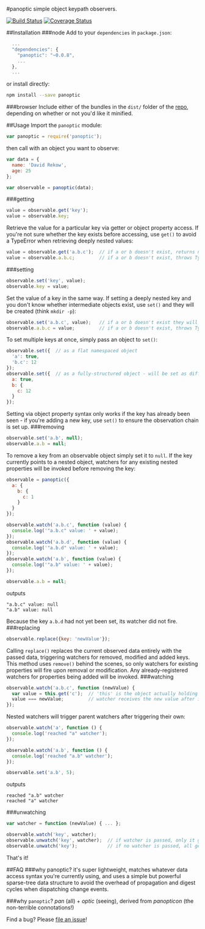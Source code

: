 #panoptic
simple object keypath observers.

[![Build Status](https://travis-ci.org/davidrekow/panoptic.svg?branch=master)](https://travis-ci.org/davidrekow/panoptic) [![Coverage Status](https://coveralls.io/repos/davidrekow/panoptic/badge.png?branch=master)](https://coveralls.io/r/davidrekow/panoptic?branch=master)

##Installation
###node
Add to your `dependencies` in `package.json`:
```javascript
  ...
  "dependencies": {
    "panoptic": "~0.0.8",
    ...
  },
  ...
```
or install directly:
```sh
npm install --save panoptic
```
###browser
Include either of the bundles in the `dist/` folder of the [repo](https://github.com/davidrekow/panoptic),
depending on whether or not you'd like it minified.

##Usage
Import the `panoptic` module:
```javascript
var panoptic = require('panoptic');
```
then call with an object you want to observe:
```javascript
var data = {
  name: 'David Rekow',
  age: 25
};

var observable = panoptic(data);
```
###getting
```javascript
value = observable.get('key');
value = observable.key;
```
Retrieve the value for a particular key via getter or object property access.
If you're not sure whether the key exists before accessing, use `get()` to
avoid a TypeError when retrieving deeply nested values:
```javascript
value = observable.get('a.b.c');  // if a or b doesn't exist, returns null
value = observable.a.b.c;         // if a or b doesn't exist, throws TypeError
```
###setting
```javascript
observable.set('key', value);
observable.key = value;
```
Set the value of a key in the same way. If setting a deeply nested key and you
don't know whether intermediate objects exist, use `set()` and they will be
created (think `mkdir -p`):
```javascript
observable.set('a.b.c', value);   // if a or b doesn't exist they will be created
observable.a.b.c = value;         // if a or b doesn't exist, throws TypeError
```
To set multiple keys at once, simply pass an object to `set()`:
```javascript
observable.set({  // as a flat namespaced object
  'a': true,
  'b.c': 12
});
observable.set({  // as a fully-structured object - will be set as diff
  a: true,
  b: {
    c: 12
  }
});
```
Setting via object property syntax only works if the key has already been seen -
if you're adding a new key, use `set()` to ensure the observation chain is set up.
###removing
```javascript
observable.set('a.b', null);
observable.a.b = null;
```
To remove a key from an observable object simply set it to `null`. If the key
currently points to a nested object, watchers for any existing nested properties
will be invoked before removing the key:
```javascript
observable = panoptic({
  a: {
    b: {
      c: 1
    }
  }
});

observable.watch('a.b.c', function (value) {
  console.log('"a.b.c" value: ' + value);
});
observable.watch('a.b.d', function (value) {
  console.log('"a.b.d" value: ' + value);
});
observable.watch('a.b', function (value) {
  console.log('"a.b" value: ' + value);
});

observable.a.b = null;
```
outputs
```
"a.b.c" value: null
"a.b" value: null
```
Because the key `a.b.d` had not yet been set, its watcher did not fire.
###replacing
```javascript
observable.replace({key: 'newValue'});
```
Calling `replace()` replaces the current observed data entirely with the passed data,
triggering watchers for removed, modified and added keys. This method uses `remove()`
behind the scenes, so only watchers for existing properties will fire upon removal
or modification. Any already-registered watchers for properties being added will be
invoked.
###watching
```javascript
observable.watch('a.b.c', function (newValue) {
  var value = this.get('c');  // 'this' is the object actually holding the value
  value === newValue;         // watcher receives the new value after it's set
});
```
Nested watchers will trigger parent watchers after triggering their own:
```javascript
observable.watch('a', function () {
  console.log('reached "a" watcher');
});

observable.watch('a.b', function () {
  console.log('reached "a.b" watcher');
});

observable.set('a.b', 5);
```
outputs
```
reached "a.b" watcher
reached "a" watcher
```
###unwatching
```javascript
var watcher = function (newValue) { ... };

observable.watch('key', watcher);
observable.unwatch('key', watcher);  // if watcher is passed, only it gets removed
observable.unwatch('key');           // if no watcher is passed, all get removed
```
That's it!

##FAQ
###why panoptic?
it's super lightweight, matches whatever data access syntax you're currently
using, and uses a simple but powerful sparse-tree data structure to avoid the
overhead of propagation and digest cycles when dispatching change events.

###why `panoptic`?
*pan* (all) + *optic* (seeing), derived from *panopticon* (the non-terrible connotations!)

Find a bug? Please [file an issue](https://github.com/davidrekow/panoptic/issues)!
